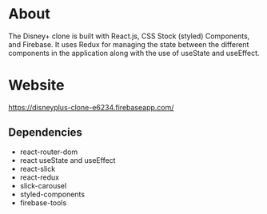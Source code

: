 # About
The Disney+ clone is built with React.js, CSS Stock (styled) Components, and Firebase. It uses Redux for managing the state between the different components in the application along with the use of useState and useEffect.

# Website
https://disneyplus-clone-e6234.firebaseapp.com/

## Dependencies
- react-router-dom
- react useState and useEffect
- react-slick
- react-redux
- slick-carousel
- styled-components
- firebase-tools


